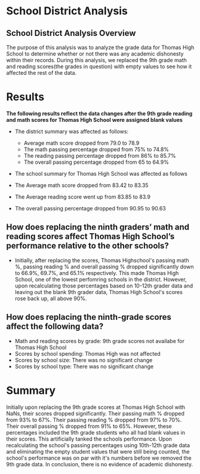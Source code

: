# School District Analysis

## School District Analysis Overview
The purpose of this analysis was to analyze the grade data for Thomas High School to determine whether or not there was any academic dishonesty within their records. During this analysis, we replaced the 9th grade math and reading scores(the grades in question) with empty values to see how it affected the rest of the data.

# Results

__The following results reflect the data changes after the 9th grade reading and math scores for Thomas High School were assigned blank values__

* The district summary was affected as follows:
  * Average math score dropped from 79.0 to 78.9
  * The math passing percentage dropped from 75% to 74.8%
  * The reading passing percentage dropped from 86% to 85.7%
  * The overall passing percentage dropped from 65 to 64.9%

* The school summary for Thomas High School was affected as follows
 * The Average math score dropped from 83.42 to 83.35
 * The Average reading score went up from 83.85 to 83.9
 * The overall passing percentage dropped from 90.95 to 90.63
 
## How does replacing the ninth graders’ math and reading scores affect Thomas High School’s performance relative to the other schools?
 * Initially, after replacing the scores, Thomas Highschool's passing math %, passing reading % and overall passing % dropped significantly down to 66.9%, 69.7%, and 65.1% respectively. This made Thomas High School, one of the lowest perfomring schools in the district. However, upon recalculating those percentages based on 10-12th grader data and leaving out the blank 9th grader data, Thomas High School's scores rose back up, all above 90%. 
 
## How does replacing the ninth-grade scores affect the following data?
* Math and reading scores by grade: 9th grade scores not availabe for Thomas High School
* Scores by school spending: Thomas High was not affected
* Scores by school size: There was no significant change
* Scores by school type: There was no significant change
 
 # Summary
Initially upon replacing the 9th grade scores at Thomas High School with NaNs, their scores dropped significantly. Their passing math % dropped from 93% to 67%. Their passing reading % dropped from 97% to 70%. Their overall passing % dropped from 91% to 65%. However, these percentages included the 9th grade students who all had blank values in their scores. This artificially tanked the schools performance. Upon recalculating the school's passing percentages using 10th-12th grade data and eliminating the empty student values that were still being counted, the school's performance was on par with it's numbers before we removed the 9th grade data. In conclusion, there is no evidence of academic dishonesty. 

